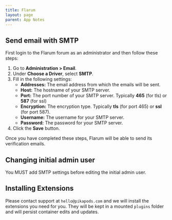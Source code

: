 ```yaml
---
title: Flarum
layout: page
parent: App Notes
---
```


## Send email with SMTP

First login to the Flarum forum as an administrator and then follow these steps:

1. Go to **Administration > Email**.
2. Under **Choose a Driver**, select **SMTP**.
3. Fill in the following settings:
    * **Addresses:** The email address from which the emails will be sent.
    * **Host:** The hostname of your SMTP server.
    * **Port:** The port number of your SMTP server. Typically **465** (for tls) or **587** (for ssl)
    * **Encryption:** The encryption type. Typically **tls** (for port 465) or **ssl** (for port 587).
    * **Username:** The username for your SMTP server.
    * **Password:** The password for your SMTP server.
4. Click the **Save** button.

Once you have completed these steps, Flarum will be able to send its verification emails.

## Changing initial admin user

You MUST add SMTP settings before editing the initial admin user.

## Installing Extensions

Please contact support at `hello@pikapods.com` and we will install the extensions you need for you. They will be kept in a mounted `plugins` folder and will persist container edits and updates.
